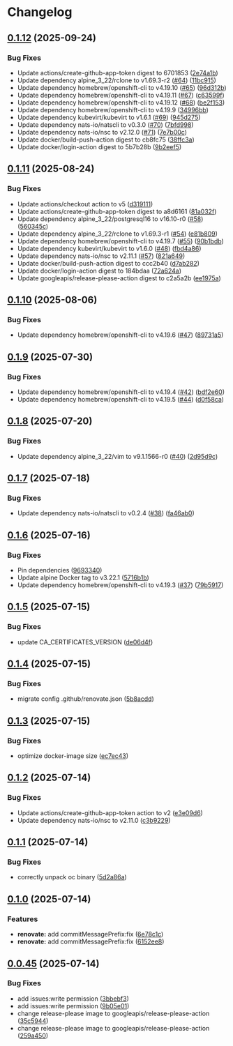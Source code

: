 # Changelog

## [0.1.12](https://github.com/nkzk/cooltainer/compare/v0.1.11...v0.1.12) (2025-09-24)


### Bug Fixes

* Update actions/create-github-app-token digest to 6701853 ([2e74a1b](https://github.com/nkzk/cooltainer/commit/2e74a1b506f76083db6559b99ecb4bff66d57113))
* Update dependency alpine_3_22/rclone to v1.69.3-r2 ([#64](https://github.com/nkzk/cooltainer/issues/64)) ([11bc915](https://github.com/nkzk/cooltainer/commit/11bc915320750e2da9d00884afb10d6e814a041e))
* Update dependency homebrew/openshift-cli to v4.19.10 ([#65](https://github.com/nkzk/cooltainer/issues/65)) ([96d312b](https://github.com/nkzk/cooltainer/commit/96d312b22495a4cedb7ea3416dcd20af46152eac))
* Update dependency homebrew/openshift-cli to v4.19.11 ([#67](https://github.com/nkzk/cooltainer/issues/67)) ([c63599f](https://github.com/nkzk/cooltainer/commit/c63599f57ddd6fea2933714aa5843bb3eec3e67f))
* Update dependency homebrew/openshift-cli to v4.19.12 ([#68](https://github.com/nkzk/cooltainer/issues/68)) ([be2f153](https://github.com/nkzk/cooltainer/commit/be2f1537f93194c3f974397f85db8bd8435e9da8))
* Update dependency homebrew/openshift-cli to v4.19.9 ([34996bb](https://github.com/nkzk/cooltainer/commit/34996bb5c89ac9bc68943331254d6416770dbaa8))
* Update dependency kubevirt/kubevirt to v1.6.1 ([#69](https://github.com/nkzk/cooltainer/issues/69)) ([945d275](https://github.com/nkzk/cooltainer/commit/945d275aba4d32db9c5041d54edde181d5838d6c))
* Update dependency nats-io/natscli to v0.3.0 ([#70](https://github.com/nkzk/cooltainer/issues/70)) ([7bfd998](https://github.com/nkzk/cooltainer/commit/7bfd9984349cf7854c15bd43666db2752587c794))
* Update dependency nats-io/nsc to v2.12.0 ([#71](https://github.com/nkzk/cooltainer/issues/71)) ([7e7b00c](https://github.com/nkzk/cooltainer/commit/7e7b00c7b048f11350d71ed202bc075a57cd5f3b))
* Update docker/build-push-action digest to cb8fc75 ([38ffc3a](https://github.com/nkzk/cooltainer/commit/38ffc3a59e66ba0e9dd82e2810e1651b0fd35c73))
* Update docker/login-action digest to 5b7b28b ([9b2eef5](https://github.com/nkzk/cooltainer/commit/9b2eef502ed71ce1209a3269d994b3a032d83278))

## [0.1.11](https://github.com/nkzk/cooltainer/compare/v0.1.10...v0.1.11) (2025-08-24)


### Bug Fixes

* Update actions/checkout action to v5 ([d319111](https://github.com/nkzk/cooltainer/commit/d319111239a3662529318f0c15b79dbb4858c13e))
* Update actions/create-github-app-token digest to a8d6161 ([81a032f](https://github.com/nkzk/cooltainer/commit/81a032ff1621f0edc086eea58f7a75830d45e50b))
* Update dependency alpine_3_22/postgresql16 to v16.10-r0 ([#58](https://github.com/nkzk/cooltainer/issues/58)) ([560345c](https://github.com/nkzk/cooltainer/commit/560345c74544430df2c09c574017e6c4b3199618))
* Update dependency alpine_3_22/rclone to v1.69.3-r1 ([#54](https://github.com/nkzk/cooltainer/issues/54)) ([e81b809](https://github.com/nkzk/cooltainer/commit/e81b80943f97113e097cc455024e0e5a454ad0b7))
* Update dependency homebrew/openshift-cli to v4.19.7 ([#55](https://github.com/nkzk/cooltainer/issues/55)) ([90b1bdb](https://github.com/nkzk/cooltainer/commit/90b1bdb79abd9efef5d5ec8e7cfdaa3ac1e0cc0e))
* Update dependency kubevirt/kubevirt to v1.6.0 ([#48](https://github.com/nkzk/cooltainer/issues/48)) ([fbd4a86](https://github.com/nkzk/cooltainer/commit/fbd4a8691aba0e5de98202dbb89a23c159e018b7))
* Update dependency nats-io/nsc to v2.11.1 ([#57](https://github.com/nkzk/cooltainer/issues/57)) ([821a649](https://github.com/nkzk/cooltainer/commit/821a649f8a8b735aabb91259ca104533bb3b3ecd))
* Update docker/build-push-action digest to ccc2b40 ([d7ab282](https://github.com/nkzk/cooltainer/commit/d7ab2825bf465816ddff3729bca92d4f7bbf22c5))
* Update docker/login-action digest to 184bdaa ([72a624a](https://github.com/nkzk/cooltainer/commit/72a624a6802a9e821f745227fc7dc61da90505f1))
* Update googleapis/release-please-action digest to c2a5a2b ([ee1975a](https://github.com/nkzk/cooltainer/commit/ee1975a579d939ca49c35d8ca1a05bb8a81ef50b))

## [0.1.10](https://github.com/nkzk/cooltainer/compare/v0.1.9...v0.1.10) (2025-08-06)


### Bug Fixes

* Update dependency homebrew/openshift-cli to v4.19.6 ([#47](https://github.com/nkzk/cooltainer/issues/47)) ([89731a5](https://github.com/nkzk/cooltainer/commit/89731a5afa7e9fb60a6d51e59e7f673f60d9063c))

## [0.1.9](https://github.com/nkzk/cooltainer/compare/v0.1.8...v0.1.9) (2025-07-30)


### Bug Fixes

* Update dependency homebrew/openshift-cli to v4.19.4 ([#42](https://github.com/nkzk/cooltainer/issues/42)) ([bdf2e60](https://github.com/nkzk/cooltainer/commit/bdf2e60970c0edbaab81e9679964034f5f582881))
* Update dependency homebrew/openshift-cli to v4.19.5 ([#44](https://github.com/nkzk/cooltainer/issues/44)) ([d0f58ca](https://github.com/nkzk/cooltainer/commit/d0f58caa56d1b1a8ff361c54dff1598e5d0cc484))

## [0.1.8](https://github.com/nkzk/cooltainer/compare/v0.1.7...v0.1.8) (2025-07-20)


### Bug Fixes

* Update dependency alpine_3_22/vim to v9.1.1566-r0 ([#40](https://github.com/nkzk/cooltainer/issues/40)) ([2d95d9c](https://github.com/nkzk/cooltainer/commit/2d95d9cbc8eb898a61ddcd164abc0e6e3275b5c7))

## [0.1.7](https://github.com/nkzk/cooltainer/compare/v0.1.6...v0.1.7) (2025-07-18)


### Bug Fixes

* Update dependency nats-io/natscli to v0.2.4 ([#38](https://github.com/nkzk/cooltainer/issues/38)) ([fa46ab0](https://github.com/nkzk/cooltainer/commit/fa46ab05d5a61507a0afee8487088dda9d61d646))

## [0.1.6](https://github.com/nkzk/cooltainer/compare/v0.1.5...v0.1.6) (2025-07-16)


### Bug Fixes

* Pin dependencies ([9693340](https://github.com/nkzk/cooltainer/commit/969334099fb932ea64ac864bebe317a3698644da))
* Update alpine Docker tag to v3.22.1 ([5716b1b](https://github.com/nkzk/cooltainer/commit/5716b1bf49fda38701179a248b11b2b24e6784a2))
* Update dependency homebrew/openshift-cli to v4.19.3 ([#37](https://github.com/nkzk/cooltainer/issues/37)) ([79b5917](https://github.com/nkzk/cooltainer/commit/79b59177d2b10171f699f200b79504c58a82dee9))

## [0.1.5](https://github.com/nkzk/cooltainer/compare/v0.1.4...v0.1.5) (2025-07-15)


### Bug Fixes

* update CA_CERTIFICATES_VERSION ([de06d4f](https://github.com/nkzk/cooltainer/commit/de06d4f2087d626bcee84d545d727989e85cb050))

## [0.1.4](https://github.com/nkzk/cooltainer/compare/v0.1.3...v0.1.4) (2025-07-15)


### Bug Fixes

* migrate config .github/renovate.json ([5b8acdd](https://github.com/nkzk/cooltainer/commit/5b8acddb26a50b339b90f5b045feb68dd53593d4))

## [0.1.3](https://github.com/nkzk/cooltainer/compare/v0.1.2...v0.1.3) (2025-07-15)


### Bug Fixes

* optimize docker-image size ([ec7ec43](https://github.com/nkzk/cooltainer/commit/ec7ec43ed64156758e9267dd68f97992ff77ca66))

## [0.1.2](https://github.com/nkzk/cooltainer/compare/v0.1.1...v0.1.2) (2025-07-14)


### Bug Fixes

* Update actions/create-github-app-token action to v2 ([e3e09d6](https://github.com/nkzk/cooltainer/commit/e3e09d669170b5fd04dc421301c71a4305f21527))
* Update dependency nats-io/nsc to v2.11.0 ([c3b9229](https://github.com/nkzk/cooltainer/commit/c3b92292cda031e49cb99fc39df220b219e6c276))

## [0.1.1](https://github.com/nkzk/cooltainer/compare/v0.1.0...v0.1.1) (2025-07-14)


### Bug Fixes

* correctly unpack oc binary ([5d2a86a](https://github.com/nkzk/cooltainer/commit/5d2a86a9b33c18027f020c02814c73f401899515))

## [0.1.0](https://github.com/nkzk/cooltainer/compare/v0.0.45...v0.1.0) (2025-07-14)


### Features
* **renovate:** add commitMessagePrefix:fix ([6e78c1c](https://github.com/nkzk/cooltainer/commit/6e78c1c0ea1b34bd47f68ddd0432ceb657049542))
* **renovate:** add commitMessagePrefix:fix ([6152ee8](https://github.com/nkzk/cooltainer/commit/6152ee8de6a5f06d9f251fd8020dfb2c94f18279))

## [0.0.45](https://github.com/nkzk/cooltainer/compare/v0.0.44...v0.0.45) (2025-07-14)


### Bug Fixes

* add issues:write permission ([3bbebf3](https://github.com/nkzk/cooltainer/commit/3bbebf3f981390bcb6e1528d5a462dd2aa317446))
* add issues:write permission ([9b05e01](https://github.com/nkzk/cooltainer/commit/9b05e01abf9de98aea158bbc9bda9594ac3ece70))
* change release-please image to googleapis/release-please-action ([35c5944](https://github.com/nkzk/cooltainer/commit/35c5944c9a62e884bb7b629cfd26fd0fba4744bf))
* change release-please image to googleapis/release-please-action ([259a450](https://github.com/nkzk/cooltainer/commit/259a450c3ee87839582da61856dcfa6c81900e3f))
